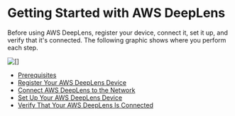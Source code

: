 # Getting Started with AWS DeepLens<a name="deeplens-getting-started"></a>

Before using AWS DeepLens, register your device, connect it, set it up, and verify that it's connected\. The following graphic shows where you perform each step\.

![\[\]](http://docs.aws.amazon.com/deeplens/latest/dg/images/deeplens-flow-chart-register.png)


+ [Prerequisites](deeplens-prerequisites.md)
+ [Register Your AWS DeepLens Device](deeplens-getting-started-register.md)
+ [Connect AWS DeepLens to the Network](deeplens-getting-started-connect.md)
+ [Set Up Your AWS DeepLens Device](deeplens-getting-started-set-up.md)
+ [Verify That Your AWS DeepLens Is Connected](deeplens-getting-started-verify-connection.md)